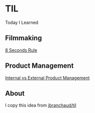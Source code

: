 # TIL
Today I Learned

## Filmmaking
[8 Seconds Rule](https://github.com/arirachman/TIL/blob/main/8%20Seconds%20rule.md)

## Product Management
[Internal vs External Product Management](https://github.com/arirachman/TIL/blob/main/Internal%20vs%20External%20Product%20Management.md)

## About
I copy this idea from [jbranchaud/til](https://github.com/jbranchaud/til)

